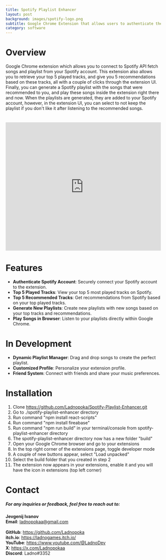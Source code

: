 ```yaml
---
title: Spotify Playlist Enhancer
layout: post
background: images/spotify-logo.png
subtitle: Google Chrome Extension that allows users to authenticate their Spotify account, view their top 5 played tracks, get top 5 recommended tracks, and generate new playlists based on these tracks, all within the browser. Play these songs inside the extension right there and now.
category: software
---
```

# Overview
Google Chrome extension which allows you to connect to Spotify API fetch songs and playlist from your Spotify account.
This extension also allows you to retrieve your top 5 played tracks, and give you 5 recommendations based on these tracks, all with a couple of clicks through the extension UI.
Finally, you can generate a Spotify playlist with the songs that were recommended to you, and play these songs inside the extension right there and now.
When the playlists are generated, they are added to your Spotify account, however, in the extension UI, you can select to not keep the playlist if you don't like it after listening to the recommended songs.<br><br>

<div style="display: flex; justify-content: center; align-items: center; margin: 20px 0;">
    <iframe width="660" height="415" src="https://www.youtube.com/embed/NTn2MuQhe8Q?si=fydHOFu14HMk2qo1" 
        title="Spotify Playlist Enhancer Demo" 
        frameborder="0" 
        allow="accelerometer; autoplay; clipboard-write; encrypted-media; gyroscope; picture-in-picture; web-share" 
        referrerpolicy="strict-origin-when-cross-origin" 
        allowfullscreen>
    </iframe>
</div>

# Features
* **Authenticate Spotify Account**: Securely connect your Spotify account to the extension.<br>
* **Top 5 Played Tracks**: View your top 5 most played tracks on Spotify.<br>
* **Top 5 Recommended Tracks**: Get recommendations from Spotify based on your top played tracks.<br>
* **Generate New Playlists**: Create new playlists with new songs based on your top tracks and recommendations.<br>
* **Play Songs in Browser**: Listen to your playlists directly within Google Chrome.<br>

# In Development
* **Dynamic Playlist Manager**: Drag and drop songs to create the perfect playlist.<br>
* **Customized Profile**: Personalize your extension profile.<br>
* **Friend System**: Connect with friends and share your music preferences.<br>

# Installation
1. Clone https://github.com/Ladnopoka/Spotify-Playlist-Enhancer.git
2. Go to ./spotify-playlist-enhancer directory
3. Run command "npm install react-scripts"
4. Run command "npm install fireabase"
5. Run command "npm run build" in your terminal/console from spotify-playlist-enhancer directory
6. The spotify-playlist-enhancer directory now has a new folder "build"
7. Open your Google Chrome browser and go to your extensions
8. In the top right corner of the extensions page, toggle developer mode
9. A couple of new buttons appear, select "Load unpacked"
10. Select the build folder that you created in step 2
11. The extension now appears in your extensions, enable it and you will have the icon in extensions (top left corner)

# Contact
##### For any inquiries or feedback, feel free to reach out to:

**Jevgenij Ivanov** <br>
**Email**: ladnopokaa@gmail.com <br><br>
**GitHub**: https://github.com/Ladnopoka <br>
**itch.io**: https://ladnogames.itch.io/ <br>
**YouTube**: https://www.youtube.com/@LadnoDev <br>
**X**: https://x.com/Ladnopokaa <br>
**Discord**: Ladno#3352
